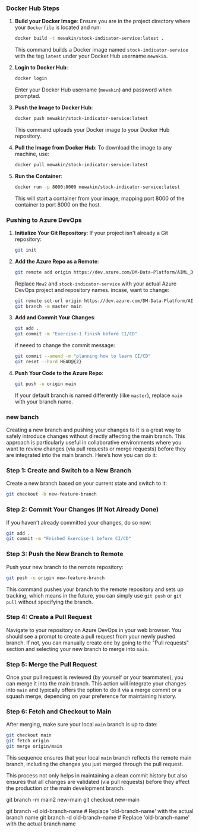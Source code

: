 ### Docker Hub Steps

1. **Build your Docker Image**:
   Ensure you are in the project directory where your `Dockerfile` is located and run:
   ```bash
   docker build -t mewakin/stock-indicator-service:latest .
   ```
   This command builds a Docker image named `stock-indicator-service` with the tag `latest` under your Docker Hub username `mewakin`.

2. **Login to Docker Hub**:
   ```bash
   docker login
   ```
   Enter your Docker Hub username (`mewakin`) and password when prompted.

3. **Push the Image to Docker Hub**:
   ```bash
   docker push mewakin/stock-indicator-service:latest
   ```
   This command uploads your Docker image to your Docker Hub repository.

4. **Pull the Image from Docker Hub**:
   To download the image to any machine, use:
   ```bash
   docker pull mewakin/stock-indicator-service:latest
   ```

5. **Run the Container**:
   ```bash
   docker run -p 8000:8000 mewakin/stock-indicator-service:latest
   ```
   This will start a container from your image, mapping port 8000 of the container to port 8000 on the host.

### Pushing to Azure DevOps

1. **Initialize Your Git Repository**:
   If your project isn't already a Git repository:
   ```bash
   git init
   ```

2. **Add the Azure Repo as a Remote**:
   ```bash
   git remote add origin https://dev.azure.com/DM-Data-Platform/AIML_Demo/_git/Mew2
   ```
   Replace `Mew2` and `stock-indicator-service` with your actual Azure DevOps project and repository names.
   incase, want to change:
   ```bash
   git remote set-url origin https://dev.azure.com/DM-Data-Platform/AIML_Demo/_git/Mew2
   git branch -m master main
   ```

3. **Add and Commit Your Changes**:
   ```bash
   git add .
   git commit -m "Exercise-1 finish before CI/CD"
   ```
   if neeed to change the commit message:
   ```bash
   git commit --amend -m "planning how to learn CI/CD"
   git reset --hard HEAD@{2}
   ```
   

4. **Push Your Code to the Azure Repo**:
   ```bash
   git push -u origin main
   ```
   If your default branch is named differently (like `master`), replace `main` with your branch name.

### new banch
Creating a new branch and pushing your changes to it is a great way to safely introduce changes without directly affecting the main branch. This approach is particularly useful in collaborative environments where you want to review changes (via pull requests or merge requests) before they are integrated into the main branch. Here’s how you can do it:

### Step 1: Create and Switch to a New Branch
Create a new branch based on your current state and switch to it:
```bash
git checkout -b new-feature-branch
```

### Step 2: Commit Your Changes (If Not Already Done)
If you haven’t already committed your changes, do so now:
```bash
git add .
git commit -m "Fnished Exercise-1 before CI/CD"
```

### Step 3: Push the New Branch to Remote
Push your new branch to the remote repository:
```bash
git push -u origin new-feature-branch
```
This command pushes your branch to the remote repository and sets up tracking, which means in the future, you can simply use `git push` or `git pull` without specifying the branch.

### Step 4: Create a Pull Request
Navigate to your repository on Azure DevOps in your web browser. You should see a prompt to create a pull request from your newly pushed branch. If not, you can manually create one by going to the "Pull requests" section and selecting your new branch to merge into `main`.

### Step 5: Merge the Pull Request
Once your pull request is reviewed (by yourself or your teammates), you can merge it into the main branch. This action will integrate your changes into `main` and typically offers the option to do it via a merge commit or a squash merge, depending on your preference for maintaining history.

### Step 6: Fetch and Checkout to Main
After merging, make sure your local `main` branch is up to date:
```bash
git checkout main
git fetch origin
git merge origin/main
```

This sequence ensures that your local `main` branch reflects the remote main branch, including the changes you just merged through the pull request.

This process not only helps in maintaining a clean commit history but also ensures that all changes are validated (via pull requests) before they affect the production or the main development branch.

git branch -m main2 new-main
git checkout new-main

git branch -d old-branch-name  # Replace 'old-branch-name' with the actual branch name
git branch -d old-branch-name  # Replace 'old-branch-name' with the actual branch name